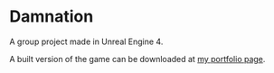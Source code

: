 # Damnation
A group project made in Unreal Engine 4.

A built version of the game can be downloaded at [my portfolio page](https://ayden-rolfe.github.io/).
